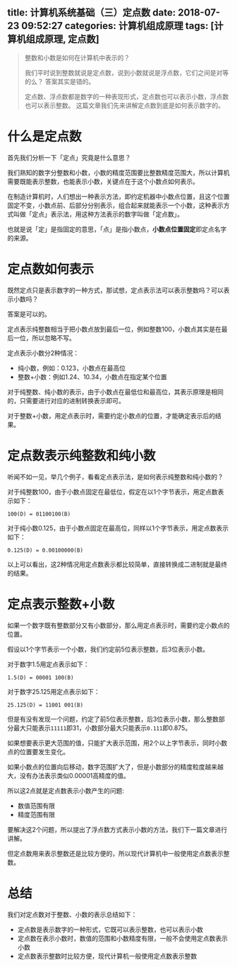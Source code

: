 title: 计算机系统基础（三）定点数
date: 2018-07-23 09:52:27
categories: 计算机组成原理
tags: [计算机组成原理, 定点数]
---

> 整数和小数是如何在计算机中表示的？
> 
> 我们平时说到整数就说是定点数，说到小数就说是浮点数，它们之间是对等的么？
> 答案其实是错的。
> 
> 定点数、浮点数都是数字的一种表现形式，定点数也可以表示小数，浮点数也可以表示整数。
> 这篇文章我们先来讲解定点数到底是如何表示数字的。

# 什么是定点数

首先我们分析一下「定点」究竟是什么意思？

我们熟知的数字分整数和小数，小数的精度范围要比整数精度范围大，所以计算机需要既能表示整数，也能表示小数，关键点在于这个小数点如何表示。

在制造计算机时，人们想出一种表示方法，即约定机器中小数点位置，且这个位置固定不变，小数点前、后部分分别表示，组合起来就能表示一个小数，这种表示方式叫做「定点」表示法，用这种方法表示的数字叫做「定点数」。

也就是说「定」是指固定的意思，「点」是指小数点，**小数点位置固定**即定点名字的来源。

# 定点数如何表示

既然定点只是表示数字的一种方式，那试想，定点表示法可以表示整数吗？可以表示小数吗？

答案是可以的。

定点表示纯整数相当于把小数点放到最后一位，例如整数100，小数点其实是在最后一位，所以忽略不写。

定点表示小数分2种情况：

- 纯小数，例如：0.123，小数点在最高位
- 整数+小数：例如1.24、10.34，小数点在指定某个位置

对于纯整数、纯小数的表示，由于小数点在最低位和最高位，其表示原理是相同的，只需要进行对应的进制转换表示即可。

对于整数+小数，用定点表示时，需要约定小数点的位置，才能确定表示后的结果。

<!-- more -->

# 定点数表示纯整数和纯小数

听闻不如一见，举几个例子，看看定点表示法，是如何表示纯整数和纯小数的？

对于纯整数100，由于小数点固定在最低位，假定在以1个字节表示，用定点数表示如下：

```
100(D) = 01100100(B)
```

对于纯小数0.125，由于小数点固定在最高位，同样以1个字节表示，用定点数表示如下：

```
0.125(D) = 0.00100000(B)
```

以上可以看出，这2种情况用定点数表示都比较简单，直接转换成二进制就是最终的结果。

# 定点表示整数+小数

如果一个数字既有整数部分又有小数部分，那么用定点表示时，需要约定小数点的位置。

假设以1个字节表示一个小数，我们约定前5位表示整数，后3位表示小数。

对于数字1.5用定点表示如下：

```
1.5(D) = 00001 100(B)
```

对于数字25.125用定点表示如下：

```
25.125(D) = 11001 001(B)
```

但是有没有发现一个问题，约定了前5位表示整数，后3位表示小数，那么整数部分最大只能表示`11111`即31，小数部分最大只能表示`0.111`即0.875。


如果想要表示更大范围的值，只能扩大表示范围，用2个以上字节表示，同时小数点的位置要发生变化。

如果小数点的位置向后移动，数字范围扩大了，但是小数部分的精度粒度越来越大，没有办法表示类似0.00001高精度的值。

所以这2点就是定点数表示小数产生的问题:

- 数值范围有限
- 精度范围有限

要解决这2个问题，所以提出了浮点数方式表示小数的方法，我们下一篇文章进行讲解。

但定点数用来表示整数还是比较方便的，所以现代计算机中一般使用定点数表示整数。

# 总结

我们对定点数对于整数、小数的表示总结如下：

- 定点数是表示数字的一种形式，它既可以表示整数，也可以表示小数
- 定点数在表示小数时，数值的范围和小数精度有限，一般不会使用定点数表示小数
- 定点数表示整数时比较方便，现代计算机一般使用定点数表示整数


